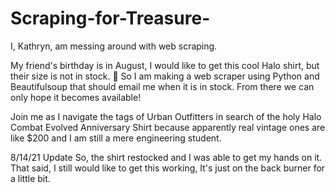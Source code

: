 # Scraping-for-Treasure-
I, Kathryn, am messing around with web scraping. 

My friend's birthday is in August, I would like to get this cool Halo shirt, but their size is not in stock. 🥲 So I am making a web scraper using Python and Beautifulsoup that should email me when it is in stock. From there we can only hope it becomes available!

Join me as I navigate the tags of Urban Outfitters in search of the holy Halo Combat Evolved Anniversary Shirt because apparently real vintage ones are like $200 and I am still a mere engineering student. 

8/14/21 Update
So, the shirt restocked and I was able to get my hands on it. That said, I still would like to get this working, It's just on the back burner for a little bit. 
